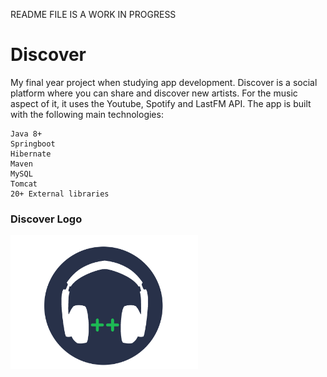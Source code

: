 README FILE IS A WORK IN PROGRESS
# Discover

My final year project when studying app development. Discover is a social platform where you can share and discover new artists. For the music aspect of it, it uses the Youtube, Spotify and LastFM API. The app is built with the following main technologies:

    Java 8+
    Springboot
    Hibernate
    Maven
    MySQL
    Tomcat
    20+ External libraries
    
### Discover Logo

<img src="https://github.com/JorgeBarradoGonzalez/Discover/blob/images/0_SiluetaDiscover.png" width="300">
